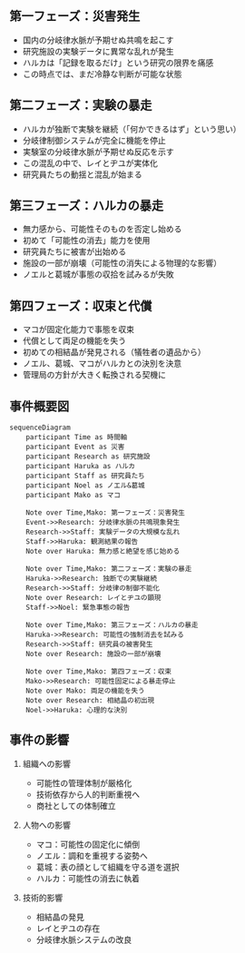 ## 第一フェーズ：災害発生
- 国内の分岐律水脈が予期せぬ共鳴を起こす
- 研究施設の実験データに異常な乱れが発生
- ハルカは「記録を取るだけ」という研究の限界を痛感
- この時点では、まだ冷静な判断が可能な状態

## 第二フェーズ：実験の暴走
- ハルカが独断で実験を継続（「何かできるはず」という思い）
- 分岐律制御システムが完全に機能を停止
- 実験室の分岐律水脈が予期せぬ反応を示す
- この混乱の中で、レイとヂユが実体化
- 研究員たちの動揺と混乱が始まる

## 第三フェーズ：ハルカの暴走
- 無力感から、可能性そのものを否定し始める
- 初めて「可能性の消去」能力を使用
- 研究員たちに被害が出始める
- 施設の一部が崩壊（可能性の消失による物理的な影響）
- ノエルと葛城が事態の収拾を試みるが失敗

## 第四フェーズ：収束と代償
- マコが固定化能力で事態を収束
- 代償として両足の機能を失う
- 初めての相結晶が発見される（犠牲者の遺品から）
- ノエル、葛城、マコがハルカとの決別を決意
- 管理局の方針が大きく転換される契機に

## 事件概要図
```mermaid
sequenceDiagram
    participant Time as 時間軸
    participant Event as 災害
    participant Research as 研究施設
    participant Haruka as ハルカ
    participant Staff as 研究員たち
    participant Noel as ノエル&葛城
    participant Mako as マコ

    Note over Time,Mako: 第一フェーズ：災害発生
    Event->>Research: 分岐律水脈の共鳴現象発生
    Research->>Staff: 実験データの大規模な乱れ
    Staff->>Haruka: 観測結果の報告
    Note over Haruka: 無力感と絶望を感じ始める

    Note over Time,Mako: 第二フェーズ：実験の暴走
    Haruka->>Research: 独断での実験継続
    Research->>Staff: 分岐律の制御不能化
    Note over Research: レイとヂユの顕現
    Staff->>Noel: 緊急事態の報告

    Note over Time,Mako: 第三フェーズ：ハルカの暴走
    Haruka->>Research: 可能性の強制消去を試みる
    Research->>Staff: 研究員の被害発生
    Note over Research: 施設の一部が崩壊

    Note over Time,Mako: 第四フェーズ：収束
    Mako->>Research: 可能性固定による暴走停止
    Note over Mako: 両足の機能を失う
    Note over Research: 相結晶の初出現
    Noel->>Haruka: 心理的な決別
```

## 事件の影響
1. 組織への影響
   - 可能性の管理体制が厳格化
   - 技術依存から人的判断重視へ
   - 商社としての体制確立

2. 人物への影響
   - マコ：可能性の固定化に傾倒
   - ノエル：調和を重視する姿勢へ
   - 葛城：表の顔として組織を守る道を選択
   - ハルカ：可能性の消去に執着

3. 技術的影響
   - 相結晶の発見
   - レイとヂユの存在
   - 分岐律水脈システムの改良